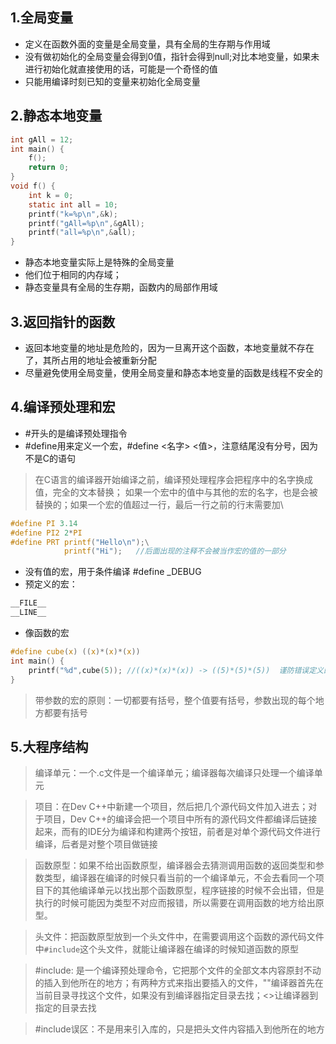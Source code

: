 ## 1.全局变量
- 定义在函数外面的变量是全局变量，具有全局的生存期与作用域
- 没有做初始化的全局变量会得到0值，指针会得到null;对比本地变量，如果未进行初始化就直接使用的话，可能是一个奇怪的值
- 只能用编译时刻已知的变量来初始化全局变量
## 2.静态本地变量
```c
int gAll = 12;
int main() {
    f();
    return 0;
}
void f() {
    int k = 0;
    static int all = 10;
    printf("k=%p\n",&k);
    printf("gAll=%p\n",&gAll);
    printf("all=%p\n",&all);
}
```
- 静态本地变量实际上是特殊的全局变量
- 他们位于相同的内存域；
- 静态变量具有全局的生存期，函数内的局部作用域
## 3.返回指针的函数
- 返回本地变量的地址是危险的，因为一旦离开这个函数，本地变量就不存在了，其所占用的地址会被重新分配
- 尽量避免使用全局变量，使用全局变量和静态本地变量的函数是线程不安全的
## 4.编译预处理和宏
- #开头的是编译预处理指令
- #define用来定义一个宏，#define <名字> <值>，注意结尾没有分号，因为不是C的语句
> 在C语言的编译器开始编译之前，编译预处理程序会把程序中的名字换成值，完全的文本替换；
> 如果一个宏中的值中与其他的宏的名字，也是会被替换的；如果一个宏的值超过一行，最后一行之前的行末需要加\
```c
#define PI 3.14
#define PI2 2*PI
#define PRT printf("Hello\n");\
            printf("Hi");   //后面出现的注释不会被当作宏的值的一部分
```
- 没有值的宏，用于条件编译 #define _DEBUG
- 预定义的宏：
```c
__FILE__  
__LINE__
```
- 像函数的宏
```c
#define cube(x) ((x)*(x)*(x))
int main() {
    printf("%d",cube(5)); //((x)*(x)*(x)) -> ((5)*(5)*(5))  谨防错误定义的宏，如果x不加括号，cube(5+2)就变成5+2*5+2*5+2
}
```
> 带参数的宏的原则：一切都要有括号，整个值要有括号，参数出现的每个地方都要有括号
## 5.大程序结构
> 编译单元：一个.c文件是一个编译单元；编译器每次编译只处理一个编译单元 

> 项目：在Dev C++中新建一个项目，然后把几个源代码文件加入进去；对于项目，Dev C++的编译会把一个项目中所有的源代码文件都编译后链接起来，而有的IDE分为编译和构建两个按钮，前者是对单个源代码文件进行编译，后者是对整个项目做链接

> 函数原型：如果不给出函数原型，编译器会去猜测调用函数的返回类型和参数类型，编译器在编译的时候只看当前的一个编译单元，不会去看同一个项目下的其他编译单元以找出那个函数原型，程序链接的时候不会出错，但是执行的时候可能因为类型不对应而报错，所以需要在调用函数的地方给出原型。
 
> 头文件：把函数原型放到一个头文件中，在需要调用这个函数的源代码文件中`#include`这个头文件，就能让编译器在编译的时候知道函数的原型

> #include: 是一个编译预处理命令，它把那个文件的全部文本内容原封不动的插入到他所在的地方；有两种方式来指出要插入的文件，""编译器首先在当前目录寻找这个文件，如果没有到编译器指定目录去找；<>让编译器到指定的目录去找

> #include误区：不是用来引入库的，只是把头文件内容插入到他所在的地方
